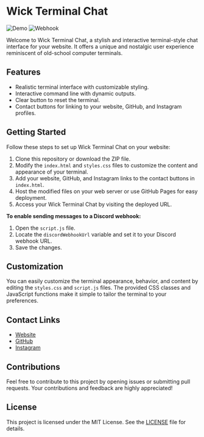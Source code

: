 # Wick Terminal Chat

![Demo](https://media.discordapp.net/attachments/875162620502626387/1158482886425595954/image.png?ex=651c68c3&is=651b1743&hm=b5a31d61cacb067e81a6d2c32a6000eb89b6d851c9b4f987341b9c9427581b40&=&width=1317&height=675)
![Webhook](https://media.discordapp.net/attachments/1150375137141592117/1159089339624591430/image.png?ex=651e9d91&is=651d4c11&hm=a497295f0acd7ff9b94883a33d2d33a515882c006f39f7d1fced904809e4b401&=&width=681&height=571)

Welcome to Wick Terminal Chat, a stylish and interactive terminal-style chat interface for your website. It offers a unique and nostalgic user experience reminiscent of old-school computer terminals.

## Features

- Realistic terminal interface with customizable styling.
- Interactive command line with dynamic outputs.
- Clear button to reset the terminal.
- Contact buttons for linking to your website, GitHub, and Instagram profiles.

## Getting Started

Follow these steps to set up Wick Terminal Chat on your website:

1. Clone this repository or download the ZIP file.
2. Modify the `index.html` and `styles.css` files to customize the content and appearance of your terminal.
3. Add your website, GitHub, and Instagram links to the contact buttons in `index.html`.
4. Host the modified files on your web server or use GitHub Pages for easy deployment.
5. Access your Wick Terminal Chat by visiting the deployed URL.

**To enable sending messages to a Discord webhook:**

1. Open the `script.js` file.
2. Locate the `discordWebhookUrl` variable and set it to your Discord webhook URL.
3. Save the changes.

## Customization

You can easily customize the terminal appearance, behavior, and content by editing the `styles.css` and `script.js` files. The provided CSS classes and JavaScript functions make it simple to tailor the terminal to your preferences.

## Contact Links

- [Website](https://wickdev.xyz/)
- [GitHub](https://github.com/Wickdev077)
- [Instagram](https://www.instagram.com/mik__subhi/)

## Contributions

Feel free to contribute to this project by opening issues or submitting pull requests. Your contributions and feedback are highly appreciated!

## License

This project is licensed under the MIT License. See the [LICENSE](LICENSE) file for details.